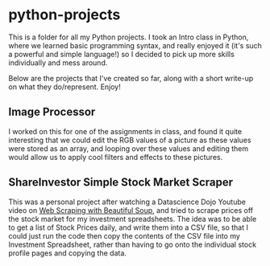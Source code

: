# python-projects

This is a folder for all my Python projects. I took an Intro class in Python, where we learned basic programming syntax, and really enjoyed it (it's such a powerful and simple language!) so I decided to pick up more skills individually and mess around. 

Below are the projects that I've created so far, along with a short write-up on what they do/represent. Enjoy! 

## Image Processor

I worked on this for one of the assignments in class, and found it quite interesting that we could edit the RGB values of a picture as these values were stored as an array, and looping over these values and editing them would allow us to apply cool filters and effects to these pictures. 

## ShareInvestor Simple Stock Market Scraper

This was a personal project after watching a Datascience Dojo Youtube video on [Web Scraping with Beautiful Soup](https://www.youtube.com/watch?v=XQgXKtPSzUI&t=1274s), and tried to scrape prices off the stock market for my investment spreadsheets. The idea was to be able to get a list of Stock Prices daily, and write them into a CSV file, so that I could just run the code then copy the contents of the CSV file into my Investment Spreadsheet, rather than having to go onto the individual stock profile pages and copying the data. 
